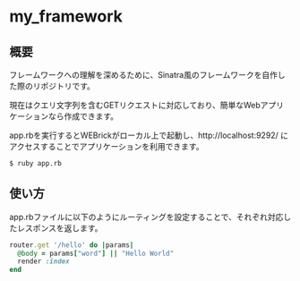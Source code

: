 # my_framework
## 概要
フレームワークへの理解を深めるために、Sinatra風のフレームワークを自作した際のリポジトリです。

現在はクエリ文字列を含むGETリクエストに対応しており、簡単なWebアプリケーションなら作成できます。

app.rbを実行するとWEBrickがローカル上で起動し、http://localhost:9292/ にアクセスすることでアプリケーションを利用できます。

```.bash
$ ruby app.rb
```

## 使い方
app.rbファイルに以下のようにルーティングを設定することで、それぞれ対応したレスポンスを返します。

```.rb
router.get '/hello' do |params|
  @body = params["word"] || "Hello World"
  render :index
end
```
